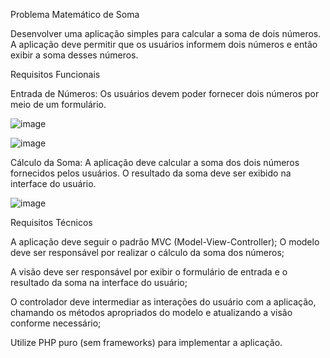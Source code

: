 Problema Matemático de Soma

Desenvolver uma aplicação simples para calcular a soma de dois números. A aplicação deve permitir que os usuários informem dois números e então exibir a soma desses números.

Requisitos Funcionais

Entrada de Números: Os usuários devem poder fornecer dois números por meio de um formulário.

![image](https://github.com/ClaudioLuan/app_soma/assets/103973628/27912adb-7295-4d06-95eb-38c58f334041)

![image](https://github.com/ClaudioLuan/app_soma/assets/103973628/4460b071-69f4-4c37-a664-63ea4c256640)

Cálculo da Soma: A aplicação deve calcular a soma dos dois números fornecidos pelos usuários. O resultado da soma deve ser exibido na interface do usuário.

![image](https://github.com/ClaudioLuan/app_soma/assets/103973628/0eba212e-fe77-4986-a30f-11ab8bf0695f)


Requisitos Técnicos

 A aplicação deve seguir o padrão MVC (Model-View-Controller);
 O modelo deve ser responsável por realizar o cálculo da soma dos números;
 
 A visão deve ser responsável por exibir o formulário de entrada e o resultado da soma na interface do usuário;
 
 O controlador deve intermediar as interações do usuário com a aplicação, chamando os métodos apropriados do modelo e atualizando a visão conforme necessário;
 
Utilize PHP puro (sem frameworks) para implementar a aplicação.






















